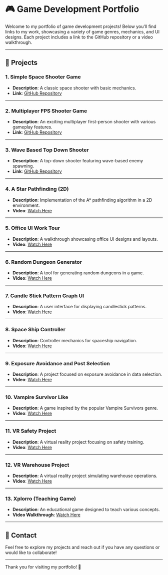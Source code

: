 # 🎮 Game Development Portfolio

Welcome to my portfolio of game development projects! Below you'll find links to my work, showcasing a variety of game genres, mechanics, and UI designs. Each project includes a link to the GitHub repository or a video walkthrough. 

---

## 🚀 Projects

### 1. **Simple Space Shooter Game**
- **Description**: A classic space shooter with basic mechanics.
- **Link**: [GitHub Repository](https://github.com/sakshams21/Space_Retro_Shooter)

---

### 2. **Multiplayer FPS Shooter Game**
- **Description**: An exciting multiplayer first-person shooter with various gameplay features.
- **Link**: [GitHub Repository](https://github.com/sakshams21/MULTIPLAYER-FPS)

---

### 3. **Wave Based Top Down Shooter**
- **Description**: A top-down shooter featuring wave-based enemy spawning.
- **Link**: [GitHub Repository](https://github.com/sakshams21/TopDownShooter)

---

### 4. **A Star Pathfinding (2D)**
- **Description**: Implementation of the A* pathfinding algorithm in a 2D environment.
- **Video**: [Watch Here](https://drive.google.com/file/d/1gHWWd10wUos5IrJV8TTxVJ73iycMzXQ_/view?usp=sharing)

---

### 5. **Office UI Work Tour**
- **Description**: A walkthrough showcasing office UI designs and layouts.
- **Video**: [Watch Here](https://drive.google.com/file/d/1YHG7rRiYrJXlelfpYP5IOiHG68XQcL1O/view?usp=sharing)

---

### 6. **Random Dungeon Generator**
- **Description**: A tool for generating random dungeons in a game.
- **Video**: [Watch Here](https://drive.google.com/file/d/17GM4Q7G2wBbNKqvn1ff_Qw7dmOWEJgNj/view?usp=sharing)

---

### 7. **Candle Stick Pattern Graph UI**
- **Description**: A user interface for displaying candlestick patterns.
- **Video**: [Watch Here](https://drive.google.com/file/d/1fIKHkjWKdFJbjpE8ZLpg-CpjkuwHXCge/view?usp=sharing)

---

### 8. **Space Ship Controller**
- **Description**: Controller mechanics for spaceship navigation.
- **Video**: [Watch Here](https://drive.google.com/file/d/1DSQjKGS6ZrS4ekoG3y4sgX7sBQOzw6Ff/view?usp=sharing)

---

### 9. **Exposure Avoidance and Post Selection**
- **Description**: A project focused on exposure avoidance in data selection.
- **Video**: [Watch Here](https://drive.google.com/file/d/1AUM4HTqThZ6R8yzRLbx_jotYvX6fHBjD/view?usp=sharing)

---

### 10. **Vampire Survivor Like**
- **Description**: A game inspired by the popular Vampire Survivors genre.
- **Video**: [Watch Here](https://drive.google.com/file/d/1jGG9KSrHPPuYRFHmu8mDBUdmr1L5vIwx/view?usp=sharing)

---

### 11. **VR Safety Project**
- **Description**: A virtual reality project focusing on safety training.
- **Video**: [Watch Here](https://drive.google.com/file/d/19yxT4vjpEBKljw15fInyePqKr72WXlAb/view?usp=sharing)

---

### 12. **VR Warehouse Project**
- **Description**: A virtual reality project simulating warehouse operations.
- **Video**: [Watch Here](https://drive.google.com/file/d/1RWVTkUUglSsqWq_uIgY90MGj-o1pOvtm/view?usp=sharing)

---

### 13. **Xplorro (Teaching Game)**
- **Description**: An educational game designed to teach various concepts.
- **Video Walkthrough**: [Watch Here](https://drive.google.com/file/d/1wZ6s1kE_JkOIEkRu-c75HeK3H15V9A4o/view?usp=sharing)

---

## 💬 Contact

Feel free to explore my projects and reach out if you have any questions or would like to collaborate!

---

Thank you for visiting my portfolio! 🌟
